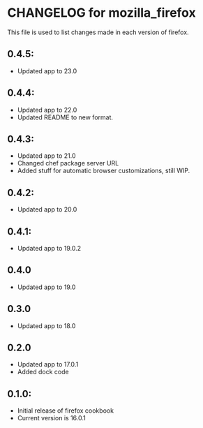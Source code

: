 # CHANGELOG for mozilla_firefox

This file is used to list changes made in each version of firefox.

## 0.4.5:

* Updated app to 23.0

## 0.4.4:

* Updated app to 22.0
* Updated README to new format.

## 0.4.3:

* Updated app to 21.0
* Changed chef package server URL
* Added stuff for automatic browser customizations, still WIP.

## 0.4.2:

* Updated app to 20.0

## 0.4.1:

* Updated app to 19.0.2

## 0.4.0

* Updated app to 19.0

## 0.3.0

* Updated app to 18.0

## 0.2.0

* Updated app to 17.0.1
* Added dock code

## 0.1.0:

* Initial release of firefox cookbook
* Current version is 16.0.1
